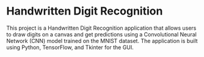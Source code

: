 # Handwritten Digit Recognition

This project is a Handwritten Digit Recognition application that allows users to draw digits on a canvas and get predictions using a Convolutional Neural Network (CNN) model trained on the MNIST dataset. The application is built using Python, TensorFlow, and Tkinter for the GUI.
